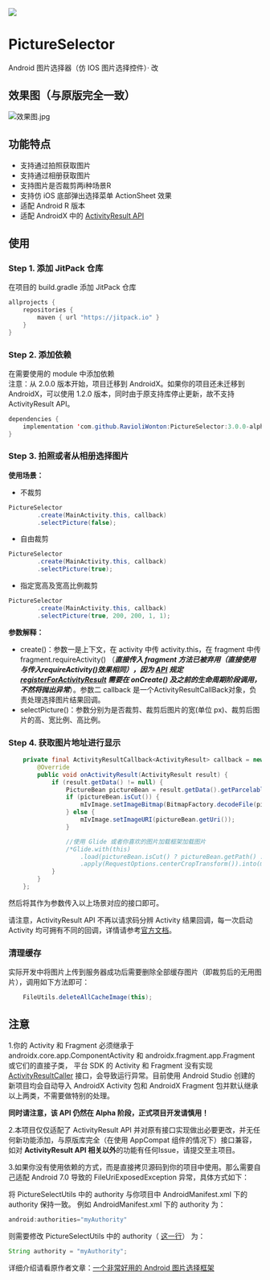 [![](https://jitpack.io/v/RavioliWonton/PictureSelector.svg)](https://jitpack.io/#RavioliWonton/PictureSelector)

# PictureSelector
Android 图片选择器（仿 IOS 图片选择控件）· 改

## 效果图（与原版完全一致）

![效果图.jpg](https://upload-images.jianshu.io/upload_images/5382223-9d82fb9c0f22bfb2.jpg?imageMogr2/auto-orient/strip%7CimageView2/2/w/1240)

## 功能特点
- 支持通过拍照获取图片
- 支持通过相册获取图片
- 支持图片是否裁剪两i种场景R
- 支持仿 iOS 底部弹出选择菜单 ActionSheet 效果
- 适配 Android R 版本
- 适配 AndroidX 中的 [ActivityResult API](https://developer.android.com/jetpack/androidx/releases/activity#1.2.0-alpha02)

## 使用
### Step 1. 添加 JitPack 仓库
在项目的 build.gradle 添加 JitPack 仓库
```java
allprojects {
    repositories {
        maven { url "https://jitpack.io" }
    }
}
```
### Step 2. 添加依赖
在需要使用的 module 中添加依赖  
注意：从 2.0.0 版本开始，项目迁移到 AndroidX。如果你的项目还未迁移到 AndroidX，可以使用 1.2.0 版本，同时由于原支持库停止更新，故不支持 ActivityResult API。
```java
dependencies {
	implementation 'com.github.RavioliWonton:PictureSelector:3.0.0-alpha05'
}
```
### Step 3. 拍照或者从相册选择图片
**使用场景：**
- 不裁剪
```java
PictureSelector
        .create(MainActivity.this, callback)
        .selectPicture(false);
```

- 自由裁剪
```java
PictureSelector
        .create(MainActivity.this, callback)
        .selectPicture(true);
```

- 指定宽高及宽高比例裁剪
```java
PictureSelector
        .create(MainActivity.this, callback)
        .selectPicture(true, 200, 200, 1, 1);
```

**参数解释：**
- create()：参数一是上下文，在 activity 中传 activity.this，在 fragment 中传 fragment.requireActivity() （***直接传入 fragment 方法已被弃用（直接使用与传入requireActivity()效果相同），因为 [API](https://developer.android.com/jetpack/androidx/releases/fragment#1.3.0-alpha08) 规定 [registerForActivityResult](https://developer.android.com/reference/androidx/activity/result/ActivityResultCaller#registerForActivityResult(androidx.activity.result.contract.ActivityResultContract%3CI,%20O%3E,%20androidx.activity.result.ActivityResultCallback%3CO%3E)) 需要在 onCreate() 及之前的生命周期阶段调用，不然将抛出异常***）。参数二 callback 是一个ActivityResultCallBack对象，负责处理选择图片结果回调。
- selectPicture()：参数分别为是否裁剪、裁剪后图片的宽(单位 px)、裁剪后图片的高、宽比例、高比例。

### Step 4. 获取图片地址进行显示
```java
    private final ActivityResultCallback<ActivityResult> callback = new ActivityResultCallback<ActivityResult>() {
        @Override
        public void onActivityResult(ActivityResult result) {
            if (result.getData() != null) {
                PictureBean pictureBean = result.getData().getParcelableExtra(PictureSelector.PICTURE_RESULT);
                if (pictureBean.isCut()) {
                    mIvImage.setImageBitmap(BitmapFactory.decodeFile(pictureBean.getPath()));
                } else {
                    mIvImage.setImageURI(pictureBean.getUri());
                }

                //使用 Glide 或者你喜欢的图片加载框架加载图片
                /*Glide.with(this)
                    .load(pictureBean.isCut() ? pictureBean.getPath() : pictureBean.getUri())
                    .apply(RequestOptions.centerCropTransform()).into(mIvImage);*/
            }
        }
    };
```
然后将其作为参数传入以上场景对应的接口即可。

请注意，ActivityResult API 不再以请求码分辨 Activity 结果回调，每一次启动 Activity 均可拥有不同的回调，详情请参考[官方文档](https://developer.android.com/training/basics/intents/result)。

### 清理缓存
实际开发中将图片上传到服务器成功后需要删除全部缓存图片（即裁剪后的无用图片），调用如下方法即可：
```java
    FileUtils.deleteAllCacheImage(this);
```

## 注意
1.你的 Activity 和 Fragment 必须继承于 androidx.core.app.ComponentActivity 和 androidx.fragment.app.Fragment 或它们的直接子类， 平台 SDK 的 Activity 和 Fragment 没有实现 [ActivityResultCaller](https://developer.android.com/reference/androidx/activity/result/ActivityResultCaller) 接口，会导致运行异常。目前使用 Android Studio 创建的新项目均会自动导入 AndroidX Activity 包和 AndroidX Fragment 包并默认继承以上两类，不需要做特别的处理。

**同时请注意，该 API 仍然在 Alpha 阶段，正式项目开发请慎用！**

2.本项目仅仅适配了 ActivityResult API 并对原有接口实现做出必要更改，并无任何新功能添加，与原版库完全（在使用 AppCompat 组件的情况下）接口兼容，如对 **ActivityResult API 相关以外**的功能有任何Issue，请提交至主项目。

3.如果你没有使用依赖的方式，而是直接拷贝源码到你的项目中使用。那么需要自己适配 Android 7.0 导致的 FileUriExposedException 异常，具体方式如下：

将 PictureSelectUtils 中的 authority 与你项目中 AndroidManifest.xml 下的 authority 保持一致。
例如 AndroidManifest.xml 下的 authority 为：
```java
android:authorities="myAuthority"
```
则需要修改 PictureSelectUtils 中的 authority（ [这一行](https://github.com/wildma/PictureSelector/blob/master/pictureselector/src/main/java/com/wildma/pictureselector/PictureSelectUtils.java#L85)） 为：
```java
String authority = "myAuthority";
```


详细介绍请看原作者文章：[一个非常好用的 Android 图片选择框架](https://www.jianshu.com/p/6ac6b681c413)
